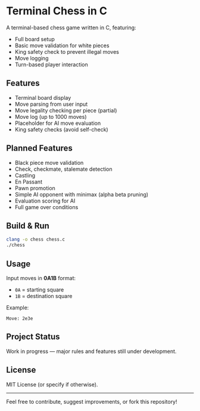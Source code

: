 # Terminal Chess in C

A terminal-based chess game written in C, featuring:

- Full board setup
- Basic move validation for white pieces
- King safety check to prevent illegal moves
- Move logging
- Turn-based player interaction

## Features

- Terminal board display
- Move parsing from user input
- Move legality checking per piece (partial)
- Move log (up to 1000 moves)
- Placeholder for AI move evaluation
- King safety checks (avoid self-check)

## Planned Features

- Black piece move validation
- Check, checkmate, stalemate detection
- Castling
- En Passant
- Pawn promotion
- Simple AI opponent with minimax (alpha beta pruning)
- Evaluation scoring for AI
- Full game over conditions

## Build & Run

```bash
clang -o chess chess.c
./chess
```

## Usage

Input moves in **0A1B** format:

- `0A` = starting square
- `1B` = destination square

Example:

```
Move: 2e3e
```

## Project Status

Work in progress — major rules and features still under development.

## License

MIT License (or specify if otherwise).

---

Feel free to contribute, suggest improvements, or fork this repository!

